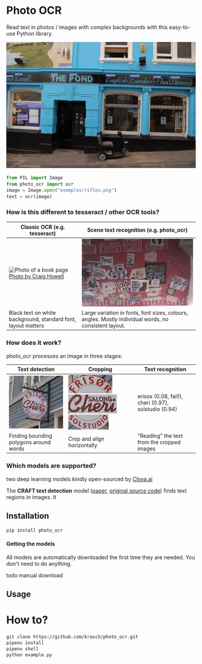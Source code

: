 # Photo OCR

Read text in photos / images with complex backgrounds with this easy-to-use Python library.

![Image showing recognized text](images/pond.jpg "Image showing recognized text")



```python
from PIL import Image
from photo_ocr import ocr
image = Image.open("examples/rifles.png")
text = ocr(image)
```


### How is this different to tesseract / other OCR tools?

|Classic OCR (e.g. tesseract)| Scene text recognition (e.g. photo_ocr) |
--- | --- |
|![Photo of a book page](docs/page.jpg "Photo of a book page")  [Photo by Craig Howell](https://www.flickr.com/photos/seat850/6845895200/)|![Photo of a board with many stickers and graffiti](images/stickers.jpg "Photo of a board with many stickers and graffiti")|
|Black text on white background, standard font, layout matters| Large variation in fonts, font sizes, colours, angles. Mostly individual words, no consistent layout.|

### How does it work?

photo_ocr processes an image in three stages:

Text detection | Cropping | Text recognition | 
--- | --- | --- |
![](images/hairdresser.jpg) | ![](images/crop0.png) ![](images/crop1.png)  ![](images/crop2.png)| erisox (0.08, fail!), <br/> cheri (0.97),<br/>solstudio (0.94) |
Finding bounding polygons around words | Crop and align horizontally | "Reading" the text from the cropped images |

### Which models are supported?

two deep learning models kindly open-sourced by [Clova.ai](https://clova.ai)

The __CRAFT text detection__ model ([paper](https://arxiv.org/pdf/1904.01941.pdf), [original source code](https://github.com/clovaai/CRAFT-pytorch)) finds text
regions in images. It 



## Installation



```
pip install photo_ocr
```


#### Getting the models

All models are automatically downloaded the first time they are needed. You
don't need to do anything.

todo manual download

## Usage

# How to?

```
git clone https://github.com/krasch/photo_ocr.git
pipenv install
pipenv shell
python example.py
```